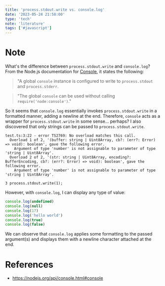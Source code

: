```yaml
---
title: 'process.stdout.write vs. console.log'
date: '2023-05-24 21:58:00'
type: 'tech'
note: 'literature'
tags: ['#javascript']
---
```


# Note

What's the difference between `process.stdout.write` and `console.log`?
From the Node.js documentation for [Console](https://nodejs.org/api/console.html#console),
it states the following:

> "A global `console` instance is configured to write to `process.stdout` and `process.stderr`.

> "The global `console` can be used without calling `require('node:console')`."

So it seems that `console.log` essentially invokes `process.stdout.write` in a formatted manner, adding a newline at the end. Therefore, `console` acts as a wrapper for `process.stdout.write` in some sense... perhaps?
I also discovered that only strings can be passed to `process.stdout.write`.

```text
test.ts:3:22 - error TS2769: No overload matches this call.
  Overload 1 of 2, '(buffer: string | Uint8Array, cb?: (err?: Error) => void): boolean', gave the following error.
    Argument of type 'number' is not assignable to parameter of type 'string | Uint8Array'.
  Overload 2 of 2, '(str: string | Uint8Array, encoding?: BufferEncoding, cb?: (err?: Error) => void): boolean', gave the following error.
    Argument of type 'number' is not assignable to parameter of type 'string | Uint8Array'.

3 process.stdout.write(1);
```

However, with `console.log`, I can display any type of value:

```js
console.log(undefined)
console.log(null)
console.log(17)
console.log('hello world')
console.log(true)
console.log(false)
```

We can observe that `console.log` applies some formatting to the passed argument(s) and displays them with a newline character attached at the end.

# References
- https://nodejs.org/api/console.html#console
